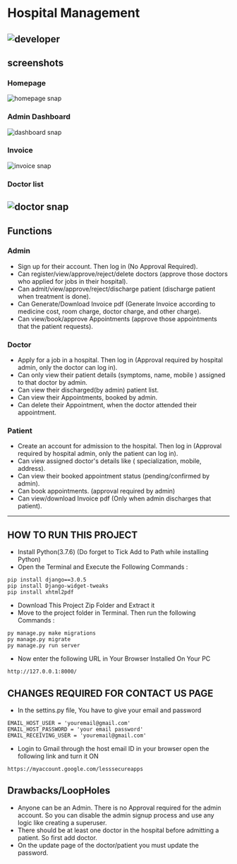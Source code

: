 # Hospital Management
![developer](https://img.shields.io/badge/Developed%20By%20%3A-Sai%20Emani-red)
---
## screenshots
### Homepage
![homepage snap](https://github.com/sumitkumar1503/hospitalmanagement/blob/master/static/screenshots/homepage.png?raw=true)
### Admin Dashboard
![dashboard snap](https://github.com/sumitkumar1503/hospitalmanagement/blob/master/static/screenshots/admin_dashboard.png?raw=true)
### Invoice
![invoice snap](https://github.com/sumitkumar1503/hospitalmanagement/blob/master/static/screenshots/invoice.png?raw=true)
### Doctor list
![doctor snap](https://github.com/sumitkumar1503/hospitalmanagement/blob/master/static/screenshots/admin_doctor.png?raw=true)
---
## Functions
### Admin
- Sign up for their account. Then log in (No Approval Required).
- Can register/view/approve/reject/delete doctors (approve those doctors who applied for jobs in their hospital).
- Can admit/view/approve/reject/discharge patient (discharge patient when treatment is done).
- Can Generate/Download Invoice pdf (Generate Invoice according to medicine cost, room charge, doctor charge, and other charge).
- Can view/book/approve Appointments (approve those appointments that the patient requests).

### Doctor
- Apply for a job in a hospital. Then log in (Approval required by hospital admin, only the doctor can log in).
- Can only view their patient details (symptoms, name, mobile ) assigned to that doctor by admin.
- Can view their discharged(by admin) patient list.
- Can view their Appointments, booked by admin.
- Can delete their Appointment, when the doctor attended their appointment.

### Patient
- Create an account for admission to the hospital. Then log in (Approval required by hospital admin, only the patient can log in).
- Can view assigned doctor's details like ( specialization, mobile, address).
- Can view their booked appointment status (pending/confirmed by admin).
- Can book appointments. (approval required by admin)
- Can view/download Invoice pdf (Only when admin discharges that patient).

---

## HOW TO RUN THIS PROJECT
- Install Python(3.7.6) (Do forget to Tick Add to Path while installing Python)
- Open the Terminal and Execute the Following Commands :
```
pip install django==3.0.5
pip install Django-widget-tweaks
pip install xhtml2pdf
```
- Download This Project Zip Folder and Extract it
- Move to the project folder in Terminal. Then run the following Commands :
```
py manage.py make migrations
py manage.py migrate
py manage.py run server
```
- Now enter the following URL in Your Browser Installed On Your PC
```
http://127.0.0.1:8000/
```

## CHANGES REQUIRED FOR CONTACT US PAGE
- In the settins.py file, You have to give your email and password
```
EMAIL_HOST_USER = 'youremail@gmail.com'
EMAIL_HOST_PASSWORD = 'your email password'
EMAIL_RECEIVING_USER = 'youremail@gmail.com'
```
- Login to Gmail through the host email ID in your browser open the following link and turn it ON
```
https://myaccount.google.com/lesssecureapps
```
## Drawbacks/LoopHoles
- Anyone can be an Admin. There is no Approval required for the admin account. So you can disable the admin signup process and use any logic like creating a superuser.
- There should be at least one doctor in the hospital before admitting a patient. So first add doctor.
- On the update page of the doctor/patient you must update the password.
